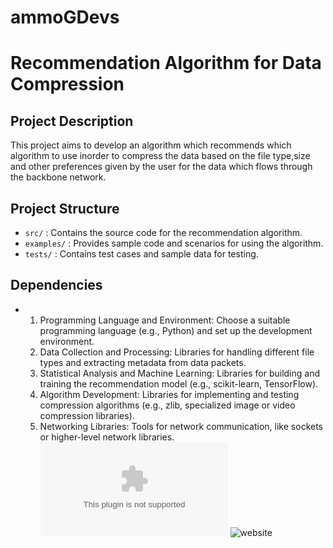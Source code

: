 # ammoGDevs
# Recommendation Algorithm for Data Compression

## Project Description
This project aims to develop an algorithm which recommends which algorithm to use inorder to compress the data based on the file type,size and other preferences given by the user for the data which flows through the backbone network. 
## Project Structure

- `src/` : Contains the source code for the recommendation algorithm.
- `examples/` : Provides sample code and scenarios for using the algorithm.
- `tests/` : Contains test cases and sample data for testing.

## Dependencies

- 1. Programming Language and Environment: Choose a suitable programming language (e.g., Python) and set up the development environment.
  2. Data Collection and Processing: Libraries for handling different file types and extracting metadata from data packets.
  3. Statistical Analysis and Machine Learning: Libraries for building and training the recommendation model (e.g., scikit-learn, TensorFlow).
  4. Algorithm Development: Libraries for implementing and testing compression algorithms (e.g., zlib, specialized image or video compression libraries).
  5. Networking Libraries: Tools for network communication, like sockets or higher-level network libraries.
![image]([https://github.com/shashankhegde06/ammoGDevs/assets/141432130/101faf6f-c957-4fae-8d88-c0bbdd64bab8](https://github.com/shashankhegde06/ammoGDevs/files/12723897/SIH.HACKATHON.PPT.1.1.pptx)https://github.com/shashankhegde06/ammoGDevs/files/12723897/SIH.HACKATHON.PPT.1.1.pptx)
![website]([url](https://www.figma.com/proto/cJPusYC9gZNSd60XeAV6uN/DATA-COMPRESSION?node-id=39-769&scaling=min-zoom&page-id=0%3A1&starting-point-node-id=59%3A275)https://www.figma.com/proto/cJPusYC9gZNSd60XeAV6uN/DATA-COMPRESSION?node-id=39-769&scaling=min-zoom&page-id=0%3A1&starting-point-node-id=59%3A275)
